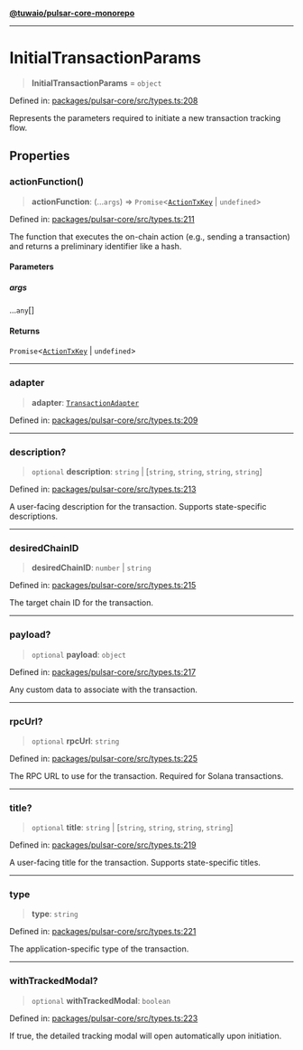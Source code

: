 [**@tuwaio/pulsar-core-monorepo**](../../../README.md)

***

# InitialTransactionParams

> **InitialTransactionParams** = `object`

Defined in: [packages/pulsar-core/src/types.ts:208](https://github.com/TuwaIO/pulsar-core/blob/588f0298eed13d576622f00b75515bcca31625e2/packages/pulsar-core/src/types.ts#L208)

Represents the parameters required to initiate a new transaction tracking flow.

## Properties

### actionFunction()

> **actionFunction**: (...`args`) => `Promise`\<[`ActionTxKey`](ActionTxKey.md) \| `undefined`\>

Defined in: [packages/pulsar-core/src/types.ts:211](https://github.com/TuwaIO/pulsar-core/blob/588f0298eed13d576622f00b75515bcca31625e2/packages/pulsar-core/src/types.ts#L211)

The function that executes the on-chain action (e.g., sending a transaction) and returns a preliminary identifier like a hash.

#### Parameters

##### args

...`any`[]

#### Returns

`Promise`\<[`ActionTxKey`](ActionTxKey.md) \| `undefined`\>

***

### adapter

> **adapter**: [`TransactionAdapter`](../enumerations/TransactionAdapter.md)

Defined in: [packages/pulsar-core/src/types.ts:209](https://github.com/TuwaIO/pulsar-core/blob/588f0298eed13d576622f00b75515bcca31625e2/packages/pulsar-core/src/types.ts#L209)

***

### description?

> `optional` **description**: `string` \| \[`string`, `string`, `string`, `string`\]

Defined in: [packages/pulsar-core/src/types.ts:213](https://github.com/TuwaIO/pulsar-core/blob/588f0298eed13d576622f00b75515bcca31625e2/packages/pulsar-core/src/types.ts#L213)

A user-facing description for the transaction. Supports state-specific descriptions.

***

### desiredChainID

> **desiredChainID**: `number` \| `string`

Defined in: [packages/pulsar-core/src/types.ts:215](https://github.com/TuwaIO/pulsar-core/blob/588f0298eed13d576622f00b75515bcca31625e2/packages/pulsar-core/src/types.ts#L215)

The target chain ID for the transaction.

***

### payload?

> `optional` **payload**: `object`

Defined in: [packages/pulsar-core/src/types.ts:217](https://github.com/TuwaIO/pulsar-core/blob/588f0298eed13d576622f00b75515bcca31625e2/packages/pulsar-core/src/types.ts#L217)

Any custom data to associate with the transaction.

***

### rpcUrl?

> `optional` **rpcUrl**: `string`

Defined in: [packages/pulsar-core/src/types.ts:225](https://github.com/TuwaIO/pulsar-core/blob/588f0298eed13d576622f00b75515bcca31625e2/packages/pulsar-core/src/types.ts#L225)

The RPC URL to use for the transaction. Required for Solana transactions.

***

### title?

> `optional` **title**: `string` \| \[`string`, `string`, `string`, `string`\]

Defined in: [packages/pulsar-core/src/types.ts:219](https://github.com/TuwaIO/pulsar-core/blob/588f0298eed13d576622f00b75515bcca31625e2/packages/pulsar-core/src/types.ts#L219)

A user-facing title for the transaction. Supports state-specific titles.

***

### type

> **type**: `string`

Defined in: [packages/pulsar-core/src/types.ts:221](https://github.com/TuwaIO/pulsar-core/blob/588f0298eed13d576622f00b75515bcca31625e2/packages/pulsar-core/src/types.ts#L221)

The application-specific type of the transaction.

***

### withTrackedModal?

> `optional` **withTrackedModal**: `boolean`

Defined in: [packages/pulsar-core/src/types.ts:223](https://github.com/TuwaIO/pulsar-core/blob/588f0298eed13d576622f00b75515bcca31625e2/packages/pulsar-core/src/types.ts#L223)

If true, the detailed tracking modal will open automatically upon initiation.
